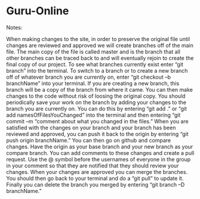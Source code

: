 # Guru-Online
Notes:

When making changes to the site, in order to preserve the original file until changes are reviewed and approved we will create branches off of the main file.  The main copy of the file is called master and is the branch that all other branches can be traced back to and will eventually rejoin to create the final copy of our project.  To see what branches currently exist enter “git branch” into the terminal.  To switch to a branch or to create a new branch off of whatever branch you are currently on, enter “git checkout –b branchName” into your terminal.  If you are creating a new branch, this branch will be a copy of the branch from where it came.  You can then make changes to the code without risk of loosing the original copy.  You should periodically save your work on the branch by adding your changes to the branch you are currently on.  You can do this by entering “git add .” or “git add namesOfFilesYouChanged” into the terminal and then entering “git commit –m “comment about what you changed in the files.”  When you are satisfied with the changes on your branch and your branch has been reviewed and approved, you can push it back to the origin by entering “git push origin branchName.” You can then go on github and compare changes. Have the origin as your base branch and your new branch as your compare branch.  You can add comments to these changes and create a pull request.  Use the @ symbol before the usernames of everyone in the group in your comment so that they are notified that they should review your changes.  When your changes are approved you can merge the branches.  You should then go back to your terminal and do a “git pull” to update it.  Finally you can delete the branch you merged by entering “git branch –D branchName.”
